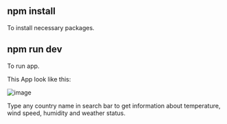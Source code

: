 ## npm install

To install necessary packages.

## npm run dev

To run app.

This App look like this:

![image](https://github.com/user-attachments/assets/69f86e4a-ec04-4b52-9dd9-1c53bdc61b18)

Type any country name in search bar to get information about temperature, wind speed, humidity and weather status.
